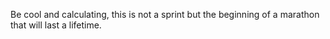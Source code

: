 Be cool and calculating, this is not a sprint but the beginning of a marathon that will last a lifetime.